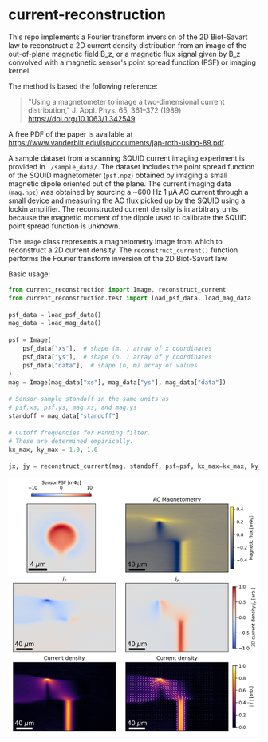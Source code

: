 # current-reconstruction

This repo implements a Fourier transform inversion of the 2D Biot-Savart law to reconstruct a 2D current density distribution from an image of the out-of-plane magnetic field B_z, or a magnetic flux signal given by B_z convolved with a magnetic
sensor's point spread function (PSF) or imaging kernel.

The method is based the following reference:
> "Using a magnetometer to image a two‐dimensional current distribution,"
> J. Appl. Phys. 65, 361–372 (1989) https://doi.org/10.1063/1.342549.

A free PDF of the paper is available at
https://www.vanderbilt.edu/lsp/documents/jap-roth-using-89.pdf.

A sample dataset from a scanning SQUID current imaging experiment is provided in `./sample_data/`. The dataset includes the point spread function of the SQUID magnetometer (`psf.npz`) obtained by imaging a small magnetic dipole oriented out of the plane. The current imaging data (`mag.npz`) was obtained by sourcing a ~600 Hz 1 µA AC current through a small device and measuring the AC flux picked up by the SQUID using a lockin amplifier. The reconstructed current density is in arbitrary units because the magnetic moment of the dipole used to calibrate the SQUID point spread function is unknown.

The `Image` class represents a magnetometry image from which to reconstruct a 2D current density. The `reconstruct_current()` function performs the Fourier transform inversion of the 2D Biot-Savart law. 

Basic usage:

```python
from current_reconstruction import Image, reconstruct_current
from current_reconstruction.test import load_psf_data, load_mag_data

psf_data = load_psf_data()
mag_data = load_mag_data()

psf = Image(
    psf_data["xs"],  # shape (m, ) array of x coordinates
    psf_data["ys"],  # shape (n, ) array of y coordinates
    psf_data["data"],  # shape (n, m) array of values
)
mag = Image(mag_data["xs"], mag_data["ys"], mag_data["data"])

# Sensor-sample standoff in the same units as
# psf.xs, psf.ys, mag.xs, and mag.ys
standoff = mag_data["standoff"]

# Cutoff frequencies for Hanning filter.
# These are determined empirically.
kx_max, ky_max = 1.0, 1.0

jx, jy = reconstruct_current(mag, standoff, psf=psf, kx_max=kx_max, ky_max=ky_max)
```

![Image](./sample_data/current_reconstruction.png)